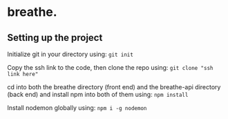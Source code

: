 # breathe.

## Setting up the project

Initialize git in your directory using: `git init`

Copy the ssh link to the code, then clone the repo using: `git clone "ssh link here"`

cd into both the breathe directory (front end) and the breathe-api directory (back end) and install npm into both of them using: `npm install`

Install nodemon globally using: `npm i -g nodemon`
